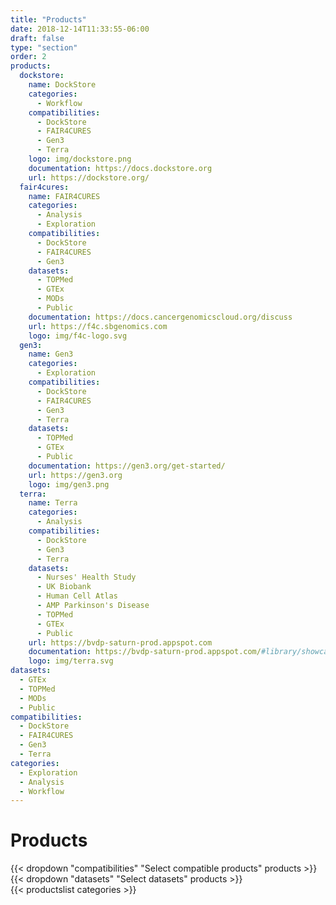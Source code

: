 ```yaml
---
title: "Products"
date: 2018-12-14T11:33:55-06:00
draft: false
type: "section"
order: 2
products:
  dockstore:
    name: DockStore
    categories:
      - Workflow
    compatibilities:
      - DockStore
      - FAIR4CURES
      - Gen3
      - Terra
    logo: img/dockstore.png
    documentation: https://docs.dockstore.org
    url: https://dockstore.org/
  fair4cures:
    name: FAIR4CURES
    categories:
      - Analysis
      - Exploration
    compatibilities:
      - DockStore
      - FAIR4CURES
      - Gen3
    datasets:
      - TOPMed
      - GTEx
      - MODs
      - Public
    documentation: https://docs.cancergenomicscloud.org/discuss
    url: https://f4c.sbgenomics.com
    logo: img/f4c-logo.svg
  gen3:
    name: Gen3
    categories:
      - Exploration
    compatibilities:
      - DockStore
      - FAIR4CURES
      - Gen3
      - Terra
    datasets:
      - TOPMed
      - GTEx
      - Public
    documentation: https://gen3.org/get-started/
    url: https://gen3.org
    logo: img/gen3.png
  terra:
    name: Terra
    categories:
      - Analysis
    compatibilities:
      - DockStore
      - Gen3
      - Terra
    datasets:
      - Nurses' Health Study
      - UK Biobank
      - Human Cell Atlas
      - AMP Parkinson's Disease
      - TOPMed
      - GTEx
      - Public
    url: https://bvdp-saturn-prod.appspot.com
    documentation: https://bvdp-saturn-prod.appspot.com/#library/showcase
    logo: img/terra.svg
datasets:
  - GTEx
  - TOPMed
  - MODs
  - Public
compatibilities:
  - DockStore
  - FAIR4CURES
  - Gen3
  - Terra
categories:
  - Exploration
  - Analysis
  - Workflow
---
```


<div id="products" class='products'>
  <h1>Products</h1>
  <div class='products__filters'>
    {{< dropdown "compatibilities" "Select compatible products" products >}}
    {{< dropdown "datasets" "Select datasets" products >}}
  </div>
  {{< productslist categories >}}
</div>
